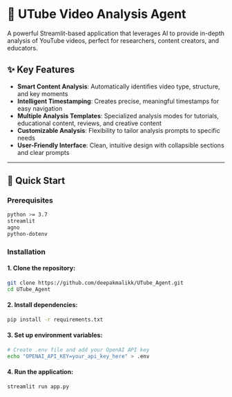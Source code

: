 # 🎥 UTube Video Analysis Agent

A powerful Streamlit-based application that leverages AI to provide in-depth analysis of YouTube videos, perfect for researchers, content creators, and educators.

## ✨ Key Features

- **Smart Content Analysis**: Automatically identifies video type, structure, and key moments
- **Intelligent Timestamping**: Creates precise, meaningful timestamps for easy navigation
- **Multiple Analysis Templates**: Specialized analysis modes for tutorials, educational content, reviews, and creative content
- **Customizable Analysis**: Flexibility to tailor analysis prompts to specific needs
- **User-Friendly Interface**: Clean, intuitive design with collapsible sections and clear prompts

---

## 🚀 Quick Start

### Prerequisites

```bash
python >= 3.7
streamlit
agno
python-dotenv
```

### Installation

#### 1. Clone the repository:
```bash
git clone https://github.com/deepakmalikk/UTube_Agent.git
cd UTube_Agent
```

#### 2. Install dependencies:
```bash
pip install -r requirements.txt
```

#### 3. Set up environment variables:
```bash
# Create .env file and add your OpenAI API key
echo "OPENAI_API_KEY=your_api_key_here" > .env
```

#### 4. Run the application:
```bash
streamlit run app.py
```
